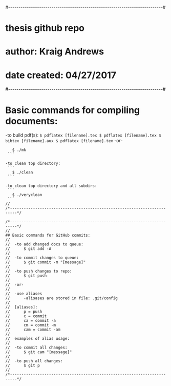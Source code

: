 #---------------------------------------------------------------------------#
# thesis github repo                                                        #
#                                                                           #
# author: Kraig Andrews                                                     #
#                                                                           #
# date created: 04/27/2017                                                  #
#---------------------------------------------------------------------------#



# Basic commands for compiling documents:

   -to build pdf(s):
    ```
      $ pdflatex [filename].tex
      $ pdflatex [filename].tex
      $ bibtex [filename].aux
      $ pdflatex [filename].tex
    ```
   -or-
   ```
      $ ./mk
    ```

  -to clean top directory:
    ```
      $ ./clean
    ```

  -to clean top directory and all subdirs:
    ```
      $ ./veryclean
    ```
//
/*-------------------------------------------------------------------------*/

/*-------------------------------------------------------------------------*/
//
## Basic commands for GitHub commits:
//
//  -to add changed docs to queue:
//      $ git add -A
//
//  -to commit changes to queue:
//      $ git commit -m "[message]"
//
//  -to push changes to repo:
//      $ git push
//
//  -or-
//
//  -use aliases
//      -alisases are stored in file: .git/config
//
//  [aliases]:
//      p = push
//      c = commit
//      ca = commit -a
//      cm = commit -m
//      cam = commit -am
//
//  examples of alias usage:
// 
//  -to commit all changes:
//      $ git cam "[message]"
//
//  -to push all changes:
//      $ git p
//
/*-------------------------------------------------------------------------*/


